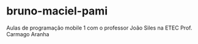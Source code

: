 # bruno-maciel-pami
Aulas de programação mobile 1 com o professor João Siles na ETEC Prof. Carmago Aranha
